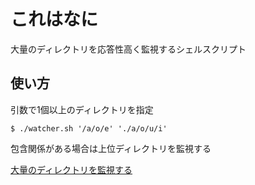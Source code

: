# これはなに 

大量のディレクトリを応答性高く監視するシェルスクリプト 

## 使い方 

引数で1個以上のディレクトリを指定 

``` 
$ ./watcher.sh '/a/o/e' './a/o/u/i' 
``` 

包含関係がある場合は上位ディレクトリを監視する 

[大量のディレクトリを監視する](https://otori334.hatenablog.com/entry/2020/05/26/020756?_ga=2.267916749.2112675504.1590419577-390862666.1587060927) 
